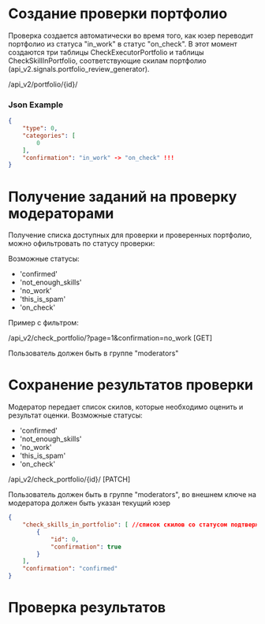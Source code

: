 # Создание проверки портфолио

Проверка создается автоматически во время того, как юзер переводит портфолио из статуса "in_work" в статус "on_check".
В этот момент создаются три таблицы CheckExecutorPortfolio и таблицы CheckSkillInPortfolio, соответствующие скилам портфолио (api_v2.signals.portfolio_review_generator).

/api_v2/portfolio/{id}/ 
### Json Example
```json
{
    "type": 0,
    "categories": [
        0
    ],
    "confirmation": "in_work" -> "on_check" !!!
}
```

# Получение заданий на проверку модераторами

Получение списка доступных для проверки и проверенных портфолио, можно офильтровать по статусу проверки:

Возможные статусы:
- 'confirmed'
- 'not_enough_skills'
- 'no_work'
- 'this_is_spam'
- 'on_check'

Пример с фильтром:

/api_v2/check_portfolio/?page=1&confirmation=no_work [GET]

Пользователь должен быть в группе "moderators"

# Сохранение результатов проверки

Модератор передает список скилов, которые необходимо оценить и результат оценки.
Возможные статусы:
- 'confirmed'
- 'not_enough_skills'
- 'no_work'
- 'this_is_spam'
- 'on_check'

/api_v2/check_portfolio/{id}/ [PATCH]

Пользователь должен быть в группе "moderators", во внешнем ключе на модератора должен быть указан текущий юзер

```json
{
    "check_skills_in_portfolio": [ //список скилов со статусом подтверждения скила
        {
            "id": 0,
            "confirmation": true
        }
    ],
    "confirmation": "confirmed"
}
```

# Проверка результатов

